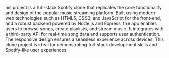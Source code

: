 his project is a full-stack Spotify clone that replicates the core functionality and design of the popular music streaming platform. Built using modern web technologies such as HTML5, CSS3, and JavaScript for the front-end, and a robust backend powered by Node.js and Express, the app enables users to browse songs, create playlists, and stream music. It integrates with a third-party API for real-time song data and supports user authentication. The responsive design ensures a seamless experience across devices. This clone project is ideal for demonstrating full-stack development skills and Spotify-like user experiences.

